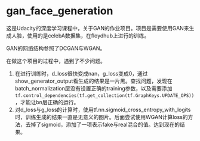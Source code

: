 # gan_face_generation
这是Udacity的深度学习课程中，关于GAN的作业项目。项目是需要使用GAN来生成人脸，使用的是celebA数据集，在floydhub上进行的训练。

GAN的网络结构参照了DCGAN与WGAN。

在做这个项目的过程中，遇到了不少问题。
1. 在进行训练时，d_loss很快变成nan，g_loss变成0，通过show_generator_output看生成的结果是一片黑。查找问题，发现在batch_normalization层没有设置正确的training参数，以及需要添加`tf.control_dependencies(tf.get_collection(tf.GraphKeys.UPDATE_OPS))`，才能让bn层正确的运行。
2. 对d_loss与g_loss的计算时，使用tf.nn.sigmoid_cross_entropy_with_logits时，训练生成的结果一直是无意义的图片。后面尝试使用WGAN计算loss的方法，去掉了sigmoid，添加了一项表示fake与real混合的值。达到现在的结果。